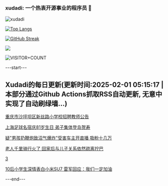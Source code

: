 ### xudadi: 一个热衷开源事业的程序员 👋

![xudadi](https://github-readme-stats-git-masterorgs-github-readme-stats-team.vercel.app/api?username=xudadi)

[![Top Langs](https://github-readme-stats.vercel.app/api/top-langs/?username=xudadi)](https://github.com/anuraghazra/github-readme-stats)

[![GitHub Streak](https://streak-stats.demolab.com?user=xudadi&locale=zh_Hans)](https://git.io/streak-stats)

![](https://raw.githubusercontent.com/xudadi/xudadi/main/assets/github-contribution-grid-snake.svg)

![VISITOR+COUNT](https://komarev.com/ghpvc/?username=xudadi&label=VISITOR+COUNT)


---start---

## Xudadi的每日更新(更新时间:2025-02-01 05:15:17 | 本部分通过Github Actions抓取RSS自动更新, 无意中实现了自动刷绿墙...)

[重庆市沙坪坝区新丝路小学校招聘教师公告](https://www.gongkaoleida.com/article/2277560)

[上海足球名宿庆81岁生日 弟子集体登岛贺寿](https://m.163.com/news/article/JN8V37GB055040N3.html)

[疑"男孩扔鞭炮致沼气爆炸"受害车主开直播 吸粉十几万](https://m.163.com/news/article/JN8TBU0S0001899O.html)

[老人千里骑行火了 回家后与儿子关系依然疏离拧巴](https://m.163.com/news/article/JN8H0QTT0514D9AO.html)

[3](https://m.163.com/touch/news/sub/domestic)

[10后小学生深情表白小米SU7 雷军回应：我们一定加油](https://m.163.com/news/article/JN8IPA6H0530JPVV.html)

---end---
